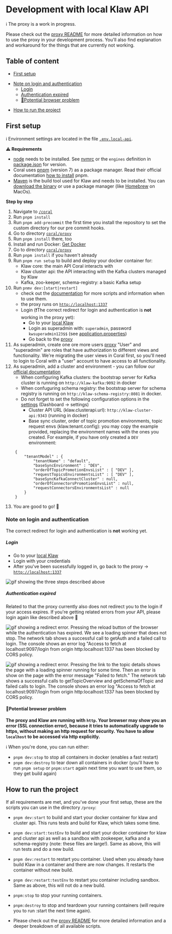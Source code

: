 # Development with local Klaw API

ℹ️ The proxy is a work in progress.

Please check out the [proxy README](../proxy/README.md) for more detailed information on how to use the proxy in your development process. You'll also find explanation and workaround for the things that are currently not working.

## Table of content

* [First setup](#first-setup)
+ [Note on login and authentication](#note-to-login-and-authentication)
    * [Login ](#login)
    * [Authentication expired](#authentication-expired)
    - [🙋Potential browser problem](#potential-browser-problem)
* [How to run the project](#how-to-run-the-project)

 
## First setup

ℹ️ Environment settings are located in the file [`.env.local-api`](../../coral/.env.local-api).

**⚠️ Requirements**

- [node](https://nodejs.org/en/) needs to be installed. See [nvmrc](../.nvmrc) or the `engines` definition in [package.json](../package.json) for version.
- Coral uses [pnpm](https://pnpm.io/) (version 7) as a package manager. Read their official documentation [how to install](https://pnpm.io/installation) pnpm.
- [Maven](https://maven.apache.org/) is the build tool used for Klaw and needs to be installed. You can [download the binary](https://maven.apache.org/download.cgi) or use a package manager (like [Homebrew](https://formulae.brew.sh/formula/maven) on MacOs).

**Step by step**

1. Navigate to [`/coral`](../../coral)
2. Run `pnpm install`
3. Run `pnpm add-precommit` the first time you install the repository to set the custom directory for our pre commit hooks.
4. Go to directory [`coral/proxy`](../../coral/proxy)
5. Run `pnpm install` there, too
6. Install and run Docker: [Get Docker](https://docs.docker.com/get-docker/)
7. Go to directory [`coral/proxy`](../../coral/proxy)
8. Run `pnpm install` if you haven't already
9. Run `pnpm run setup` to build and deploy your docker container for:
    - Klaw core: the main API Coral interacts with
    - Klaw cluster api: the API interacting with the Kafka clusters managed by Klaw
    - Kafka, zoo-keeper, schema-registry: a basic Kafka setup
10. Run `pnmv dev:[start|restart]`
    - check out the [documentation](../../coral/proxy/README.md) for more scripts and information when to use them.
    - the proxy runs on [`http://localhost:1337`](http://localhost:1337)
    - Login (❗️The correct redirect for login and authentication is **not** working in the proxy yet):
        - Go to your [local Klaw](http://localhost:9097/login)
        - Login as superadmin with: `superadmin`, password `kwsuperadmin123$$` (see [application.properties](../../core/src/main/resources/application.properties))
        - Go back to the [proxy](http://localhost:1337)
11. As superadmin, create one ore more users [proxy](http://localhost:1337/users)
   "User" and "superadmin" are roles that have authorization to different views and functionality. We're migrating the user views in Coral first, so you'll need to login to Coral with a "user" account to have access to all functionality.
12. As superadmin, add a cluster and environment - you can follow our [official documentation](https://www.klaw-project.io/docs/getstarted)
    -  When configuring Kafka clusters: the bootstrap server for Kafka cluster is running on `http://klaw-kafka:9092` in docker
    -  When confuguring schema registry: the bootstrap server for schema registry is running on `http://klaw-schema-registry:8081` in docker.
    - Do not forget to set the following configuration options in the [settings](`http://localhost:1337/serverConfig`) (Dashboard -> settings)
      - Cluster API URL (klaw.clusterapi.url): `http://klaw-cluster-api:9343` (running in docker)
      - Base sync cluster, order of topic promotion environments, topic request envs (klaw.tenant.config): you may copy the example provided, replacing the environment names with the ones you created. For example, if you have only created a `DEV` environment:
```
    {
        "tenantModel" : {
            "tenantName" : "default",
            "baseSyncEnvironment" : "DEV",
            "orderOfTopicPromotionEnvsList" : [ "DEV" ],
            "requestTopicsEnvironmentsList" : [ "DEV" ],
            "baseSyncKafkaConnectCluster" : null,
            "orderOfConnectorsPromotionEnvsList" : null,
            "requestConnectorsEnvironmentsList" : null
        }
    }
```
13. You are good to go! 🎉


### Note on login and authentication

The correct redirect for login and authentication is **not** working yet.

##### Login 

- Go to your [local Klaw](http://localhost:9097/login)
- Login with your credentials
- After you've been sucessfully logged in, go back to the proxy -> [`http://localhost:1337`](http://localhost:1337)

![gif showing the three steps described above](assets/login.gif)

##### Authentication expired
Related to that the proxy currently also does not redirect you to the login if your access expires. If you're getting related errors from your API, please login again like described above 🙏

![gif showing a redirect error. Pressing the reload button of the browser while the authentication has expired. We see a loading spinner that does not stop. The network tab shows a successful call to `getAuth` and a failed call to `login`. The console shows an error log "Access to fetch at localhost:9097/login from origin http:localhost:1337 has been blocked by CORS policy.](assets/expired1.gif)


![gif showing a redirect error. Pressing the link to the topic details shows the page with a loading spinner running for some time. Then an error is show on the page with the error message "Failed to fetch." The network tab shows a successful calls to `getTopicOverview` and `getSchemaOfTopic` and failed calls to `login`. The console shows an error log "Access to fetch at localhost:9097/login from origin http:localhost:1337 has been blocked by CORS policy.](assets/expired2.gif)


#### 🙋Potential browser problem
**The proxy and Klaw are running with `http`. Your browser may show you an error (SSL connection error), because it tries to automatically upgrade to https, without making an http request for security. You have to allow `localhost` to be accessed via http explicitly.** 

ℹ️ When you're done, you can run either: 
- `pnpm dev:stop` to stop all containers in docker (enables a fast restart) 
- `pnpm dev:destroy` to tear down all containers in docker (you'll have to run `pnpm setup` or `pnpm:start` again next time you want to use them, so they get build again)


## How to run the project

If all requirements are met, and you've done your first setup, these are the scripts you can use in the directory `/proxy`:

- `pnpm dev:start` to build and start your docker container for klaw and cluster api. This runs tests and build for Klaw, which takes some time.
- `pnpm dev:start:testEnv` to build and start your docker container for klaw and cluster api as well as a sandbox with zookeeper, kafka and a schema-registry (note: these files are large!). Same as above, this will run tests and do a new build.
- `pnpm dev:restart` to restart you container. Used when you already have build Klaw in a container and there are now changes. It restarts the container without new build.
- `pnpm dev:restart:testEnv` to restart you container including sandbox. Same as above, this will not do a new build.
- `pnpm:stop` to stop your running containers.
- `pnpm:destroy` to stop and teardown your running containers (will require you to run :start the next time again).

- Please check out the [proxy README](../proxy/README.md) for more detailed information and a deeper breakdown of all available scripts.